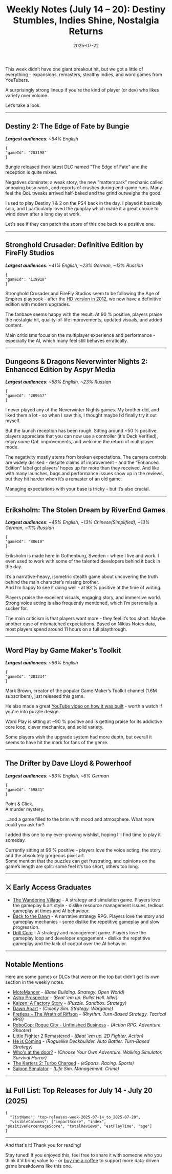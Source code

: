 ﻿---
title: "Weekly Notes (July 14 – 20): Destiny Stumbles, Indies Shine, Nostalgia Returns"
slug: "weekly-notes-2025-07-14"
date: "2025-07-22"
category: "Weekly Notes"
description: "This week brought a mix of the old and the new - Destiny's latest expansion got a rocky reception, while games like Eriksholm and Word Play charmed their audiences."
tags: ["Weekly Notes", "Steam Releases", "Steam Trends", "Game Industry", "Early Access", "Game Development", "Destiny 2", "Stronghold Crusader", "Neverwinter Nights 2", "Eriksholm", "Word Play", "The Drifter", "The Wandering Village", "Back to the Dawn", "Drill Core"]
image: "https://media.githubusercontent.com/media/NiklasBorglund/niklasnotes-blog/main/posts/weekly-notes-2025-07-14/hero.jpg"
---

This week didn’t have one giant breakout hit, but we got a little of everything - expansions, remasters, stealthy indies, and word games from YouTubers.

A surprisingly strong lineup if you're the kind of player (or dev) who likes variety over volume.

Let’s take a look.

---

## Destiny 2: The Edge of Fate by Bungie
***Largest audiences**: ~84% English*

```condensedgamecard
{
"gameId": "203198"
}
```

Bungie released their latest DLC named "The Edge of Fate" and the reception is quite mixed.

Negatives dominate: a weak story, the new “matterspark” mechanic called annoying busy-work, and reports of crashes during end-game runs. 
Many feel the QoL tweaks arrived half-baked and the grind outweighs the good.

I used to play Destiny 1 & 2 on the PS4 back in the day. 
I played it basically solo, and I particularly loved the gunplay which made it a great choice to wind down after a long day at work.

Let's see if they can patch the score of this one back to a positive one.

---

## Stronghold Crusader: Definitive Edition by FireFly Studios
***Largest audiences**: ~41% English, ~23% German, ~12% Russian*

```condensedgamecard
{
"gameId": "119918"
}
```
Stronghold Crusader and FireFly Studios seem to be following the Age of Empires playbook - after the [HD version in 2012](https://niklasnotes.com/dashboard/game/38653/stronghold_crusader_hd_2012), we now have a definitive edition with modern upgrades.

The fanbase seems happy with the result. At 90 % positive, players praise the nostalgia hit, quality-of-life improvements, updated visuals, and added content.

Main criticisms focus on the multiplayer experience and performance - especially the AI, which many feel still behaves erratically.

---

## Dungeons & Dragons Neverwinter Nights 2: Enhanced Edition by Aspyr Media
***Largest audiences**: ~58% English, ~23% Russian*

```condensedgamecard
{
"gameId": "209657"
}
```

I never played any of the Neverwinter Nights games. My brother did, and liked them a lot - so when I saw this, I thought maybe I’d finally try it out myself.

But the launch reception has been rough. Sitting around ~50 % positive, players appreciate that you can now use a controller (it's Deck Verified), enjoy some QoL improvements, and welcome the return of multiplayer mode.

The negativity mostly stems from broken expectations. The camera controls are widely disliked - despite claims of improvement - and the “Enhanced Edition” label got players’ hopes up for more than they received. 
And like with many launches, bugs and performance issues show up in the reviews, but they hit harder when it’s a remaster of an old game.

Managing expectations with your base is tricky - but it’s also crucial.

---

## Eriksholm: The Stolen Dream by RiverEnd Games
***Largest audiences**: ~45% English, ~13% Chinese(Simplified), ~13% German, ~11% Russian*

```condensedgamecard
{
"gameId": "88610"
}
```

Eriksholm is made here in Gothenburg, Sweden - where I live and work. I even used to work with some of the talented developers behind it back in the day.

It’s a narrative-heavy, isometric stealth game about uncovering the truth behind the main character’s missing brother.  
And I’m happy to see it doing well - at 93 % positive at the time of writing.

Players praise the excellent visuals, engaging story, and immersive world. Strong voice acting is also frequently mentioned, which I’m personally a sucker for.

The main criticism is that players want more - they feel it’s too short. Maybe another case of mismatched expectations. Based on Niklas Notes data, most players spend around 11 hours on a full playthrough.

---

## Word Play by Game Maker's Toolkit
***Largest audiences**: ~96% English*

```condensedgamecard
{
"gameId": "201234"
}
```

Mark Brown, creator of the popular Game Maker’s Toolkit channel (1.6M subscribers), just released this game.

He also made a great [YouTube video on how it was built](https://www.youtube.com/watch?v=uuXrwA9nzM8) - worth a watch if you're into puzzle design.

Word Play is sitting at ~90 % positive and is getting praise for its addictive core loop, clever mechanics, and solid variety.

Some players wish the upgrade system had more depth, but overall it seems to have hit the mark for fans of the genre.

---

## The Drifter by Dave Lloyd & Powerhoof
***Largest audiences**: ~83% English, ~6% German*

```condensedgamecard
{
"gameId": "59841"
}
```

Point & Click.  
A murder mystery.

...and a game filled to the brim with mood and atmosphere. What more could you ask for?

I added this one to my ever-growing wishlist, hoping I’ll find time to play it someday.

Currently sitting at 96 % positive - players love the voice acting, the story, and the absolutely gorgeous pixel art.  
Some mention that the puzzles can get frustrating, and opinions on the game’s length are split: some feel it’s too short, others too long.

---

## ⚔️ Early Access Graduates

* [The Wandering Village](https://niklasnotes.com/dashboard/game/94431/the_wandering_village) - A strategy and simulation game. Players love the gameplay & art style - dislike resource management issues, tedious gameplay at times and AI behaviour.
* [Back to the Dawn](https://niklasnotes.com/dashboard/game/11665/back_to_the_dawn) - A narrative strategy RPG. Players love the story and gameplay mechanics - some dislike the repetitive gameplay and slow progression.
* [Drill Core](https://niklasnotes.com/dashboard/game/7821/drill_core) - A strategy and management game. Players love the gameplay loop and developer engagement - dislike the repetitive gameplay and the lack of control over the AI behavior.

---

## Notable Mentions

Here are some games or DLCs that were on the top but didn't get its own section in the weekly notes. 

* [MoteMancer](https://niklasnotes.com/dashboard/game/197263/motemancer) - *(Base Building. Strategy. Open World)*
* [Astro Prospector](https://niklasnotes.com/dashboard/game/191270/astro_prospector) - *(Beat 'em up. Bullet Hell. Idler)*
* [Kaizen: A Factory Story](https://niklasnotes.com/dashboard/game/186454/kaizen_a_factory_story) - *(Puzzle. Sandbox. Strategy)*
* [Dawn Apart](https://niklasnotes.com/dashboard/game/146520/dawn_apart) - *(Colony Sim. Strategy. Wargame)*
* [Fretless - The Wrath of Riffson](https://niklasnotes.com/dashboard/game/91630/fretless_the_wrath_of_riffson) - *(Rhythm. Turn-Based Strategy. Tactical RPG)*
* [RoboCop: Rogue City - Unfinished Business](https://niklasnotes.com/dashboard/game/187128/robocop_rogue_city_unfinished_business) - *(Action RPG. Adventure. Shooter)*
* [Little Fighter 2 Remastered](https://niklasnotes.com/dashboard/game/49510/little_fighter_2_remastered) - *(Beat 'em up. 2D Fighter. Action)*
* [He is Coming](https://niklasnotes.com/dashboard/game/173780/he_is_coming) - *(Roguelike Deckbuilder. Auto Battler. Turn-Based Strategy)*
* [Who's at the door?](https://niklasnotes.com/dashboard/game/203635/who_s_at_the_door) - *(Choose Your Own Adventure. Walking Simulator. Survival Horror)*
* [The Karters 2: Turbo Charged](https://niklasnotes.com/dashboard/game/120674/the_karters_2_turbo_charged) - *(eSports. Racing. Sports)*
* [Saloon Simulator](https://niklasnotes.com/dashboard/game/20643/saloon_simulator) - *(Life Sim. Management. Crime)*

---

## 📊 Full List: Top Releases for July 14 - July 20 (2025)

```customlist
{
  "listName": "top-releases-week-2025-07-14_to_2025-07-20",
  "visibleColumns": ["impactScore", "index", "positivePercentageScore", "totalReviews", "estPlayTime", "age"]
}
```
---

And that's it! Thank you for reading!

Stay tuned! 
If you enjoyed this, feel free to share it with someone who you think it'd bring value to - or [buy me a coffee](https://buymeacoffee.com/niklasnotes) to support more data-driven game breakdowns like this one.